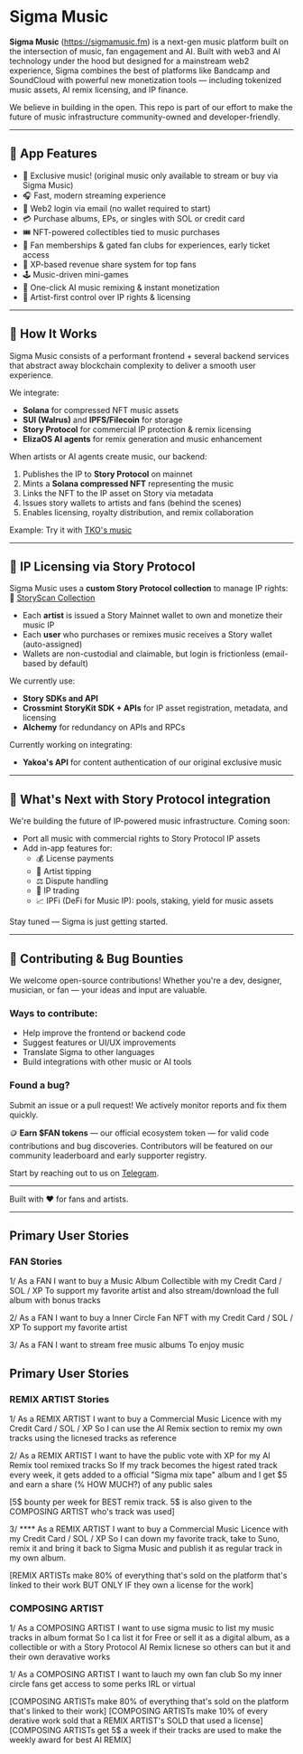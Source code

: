 # Sigma Music

**Sigma Music** (https://sigmamusic.fm) is a next-gen music platform built on the intersection of music, fan engagement and AI. Built with web3 and AI technology under the hood but designed for a mainstream web2 experience, Sigma combines the best of platforms like Bandcamp and SoundCloud with powerful new monetization tools — including tokenized music assets, AI remix licensing, and IP finance.

We believe in building in the open. This repo is part of our effort to make the future of music infrastructure community-owned and developer-friendly.

---

## 🚀 App Features

- 🔮 Exclusive music! (original music only available to stream or buy via Sigma Music)
- 🎧 Fast, modern streaming experience
- 📩 Web2 login via email (no wallet required to start)
- 💳 Purchase albums, EPs, or singles with SOL or credit card
- 🎟️ NFT-powered collectibles tied to music purchases
- 👑 Fan memberships & gated fan clubs for experiences, early ticket access
- 💸 XP-based revenue share system for top fans
- 🕹️ Music-driven mini-games
- 🤖 One-click AI music remixing & instant monetization
- 🎼 Artist-first control over IP rights & licensing

---

## 🔧 How It Works

Sigma Music consists of a performant frontend + several backend services that abstract away blockchain complexity to deliver a smooth user experience.

We integrate:

- **Solana** for compressed NFT music assets
- **SUI (Walrus)** and **IPFS/Filecoin** for storage
- **Story Protocol** for commercial IP protection & remix licensing
- **ElizaOS AI agents** for remix generation and music enhancement

When artists or AI agents create music, our backend:

1. Publishes the IP to **Story Protocol** on mainnet
2. Mints a **Solana compressed NFT** representing the music
3. Links the NFT to the IP asset on Story via metadata
4. Issues story wallets to artists and fans (behind the scenes)
5. Enables licensing, royalty distribution, and remix collaboration

Example: Try it with [TKO's music](https://sigmamusic.fm/?artist=tko)

---

## 🧠 IP Licensing via Story Protocol

Sigma Music uses a **custom Story Protocol collection** to manage IP rights:  
🔗 [StoryScan Collection](https://www.storyscan.io/token/0xc192CA30dC953Be84eBbB3d37d51D84c326E3E7d)

- Each **artist** is issued a Story Mainnet wallet to own and monetize their music IP
- Each **user** who purchases or remixes music receives a Story wallet (auto-assigned)
- Wallets are non-custodial and claimable, but login is frictionless (email-based by default)

We currently use:

- **Story SDKs and API**
- **Crossmint StoryKit SDK + APIs** for IP asset registration, metadata, and licensing
- **Alchemy** for redundancy on APIs and RPCs

Currently working on integrating:

- **Yakoa's API** for content authentication of our original exclusive music

---

## 🔮 What's Next with Story Protocol integration

We're building the future of IP-powered music infrastructure. Coming soon:

- Port all music with commercial rights to Story Protocol IP assets
- Add in-app features for:
  - 💰 License payments
  - 🎁 Artist tipping
  - ⚖️ Dispute handling
  - 🔄 IP trading
  - 📈 IPFi (DeFi for Music IP): pools, staking, yield for music assets

Stay tuned — Sigma is just getting started.

---

## 🤝 Contributing & Bug Bounties

We welcome open-source contributions! Whether you're a dev, designer, musician, or fan — your ideas and input are valuable.

### Ways to contribute:

- Help improve the frontend or backend code
- Suggest features or UI/UX improvements
- Translate Sigma to other languages
- Build integrations with other music or AI tools

### Found a bug?

Submit an issue or a pull request! We actively monitor reports and fix them quickly.

🪙 **Earn $FAN tokens** — our official ecosystem token — for valid code contributions and bug discoveries. Contributors will be featured on our community leaderboard and early supporter registry.

Start by reaching out to us on [Telegram](https://t.me/SigmaXMusicOfficial).

---

Built with ❤️ for fans and artists.

---

## Primary User Stories

### FAN Stories

1/
As a FAN
I want to buy a Music Album Collectible with my Credit Card / SOL / XP
To support my favorite artist and also stream/download the full album with bonus tracks

2/
As a FAN
I want to buy a Inner Circle Fan NFT with my Credit Card / SOL / XP
To support my favorite artist

3/
As a FAN
I want to stream free music albums
To enjoy music

## Primary User Stories

### REMIX ARTIST Stories

1/
As a REMIX ARTIST
I want to buy a Commercial Music Licence with my Credit Card / SOL / XP
So I can use the AI Remix section to remix my own tracks using the licnesed tracks as reference

2/
As a REMIX ARTIST
I want to have the public vote with XP for my AI Remix tool remixed tracks
So If my track becomes the higest rated track every week, it gets added to a official "Sigma mix tape" album and I get $5 and earn a share (% HOW MUCH?) of any public sales

[5$ bounty per week for BEST remix track. 5$ is also given to the COMPOSING ARTIST who's track was used]

3/ \*\*\*\*
As a REMIX ARTIST
I want to buy a Commercial Music Licence with my Credit Card / SOL / XP
So I can down my favorite track, take to Suno, remix it and bring it back to Sigma Music and publish it as regular track in my own album.

[REMIX ARTISTs make 80% of everything that's sold on the platform that's linked to their work BUT ONLY IF they own a license for the work]

### COMPOSING ARTIST

1/
As a COMPOSING ARTIST
I want to use sigma music to list my music tracks in album format
So I ca list it for Free or sell it as a digital album, as a collectible or with a Story Protocol AI Remix licnese so others can but it and their own deravative works

1/
As a COMPOSING ARTIST
I want to lauch my own fan club
So my inner circle fans get access to some perks IRL or virtual

[COMPOSING ARTISTs make 80% of everything that's sold on the platform that's linked to their work]
[COMPOSING ARTISTs make 10% of every derative work sold that a REMIX ARTIST's SOLD that used a license]
[COMPOSING ARTISTs get 5$ a week if their tracks are used to make the weekly award for best AI REMIX]

